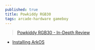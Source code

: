 ```yaml
---
published: true
title: Powkiddy RGB30
tags: arcade-hardware gameboy
---
```

> [Powkiddy RGB30 - In-Depth Review](https://www.youtube.com/watch?v=XgIlD4rNe8k)

- [Installing ArkOS](https://www.youtube.com/watch?v=XgIlD4rNe8k&t=508s)